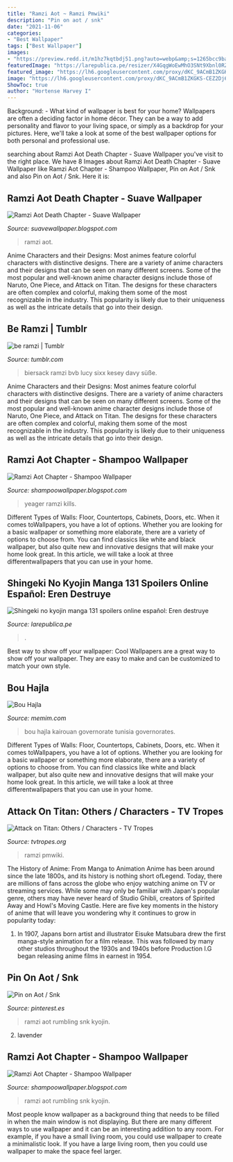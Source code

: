 ```yaml
---
title: "Ramzi Aot ~ Ramzi Pmwiki"
description: "Pin on aot / snk"
date: "2021-11-06"
categories:
- "Best Wallpaper"
tags: ["Best Wallpaper"]
images:
- "https://preview.redd.it/m1hz7kqtbdj51.png?auto=webp&amp;s=1265bcc9ba7526725a66751a495d3aae30ae5cad"
featuredImage: "https://larepublica.pe/resizer/X4GqgWoEwMhO3SNt9Xbnl0RZvUE=/646x380/top/smart/cloudfront-us-east-1.images.arcpublishing.com/gruporepublica/QKVBFCCQQFDWDLSLK5JDFR3JXQ.JPG"
featured_image: "https://lh6.googleusercontent.com/proxy/dKC_9ACmB1ZKGKS-CEZ2Dj6I58-bch8omoKstHpWyDKG-x5uRVjIjwF_yJqlLSTeb4Ct9wjfjn8ekUkmRer6RIli36De2wVKFffwIcxqR4U9gXZbHy85NLAC4dSqSeRj3LBc5SXLS_bBOMSQVm3cFy2cdMKGrP2f-eCXIAZ1JSMwAfWmzRNfuz_7L_Far7dGFLkND-wKARxiwv0=w1200-h630-p-k-no-nu"
image: "https://lh6.googleusercontent.com/proxy/dKC_9ACmB1ZKGKS-CEZ2Dj6I58-bch8omoKstHpWyDKG-x5uRVjIjwF_yJqlLSTeb4Ct9wjfjn8ekUkmRer6RIli36De2wVKFffwIcxqR4U9gXZbHy85NLAC4dSqSeRj3LBc5SXLS_bBOMSQVm3cFy2cdMKGrP2f-eCXIAZ1JSMwAfWmzRNfuz_7L_Far7dGFLkND-wKARxiwv0=w1200-h630-p-k-no-nu"
ShowToc: true
author: "Hortense Harvey I"
---
```



Background: - What kind of wallpaper is best for your home?
Wallpapers are often a deciding factor in home décor. They can be a way to add personality and flavor to your living space, or simply as a backdrop for your pictures. Here, we'll take a look at some of the best wallpaper options for both personal and professional use.

	

		
searching about Ramzi Aot Death Chapter - Suave Wallpaper you've visit to the right place. We have 8 Images about Ramzi Aot Death Chapter - Suave Wallpaper like Ramzi Aot Chapter - Shampoo Wallpaper, Pin on Aot / Snk and also Pin on Aot / Snk. Here it is:
		
    
## Ramzi Aot Death Chapter - Suave Wallpaper

<img loading=lazy src="https://lh6.googleusercontent.com/proxy/dKC_9ACmB1ZKGKS-CEZ2Dj6I58-bch8omoKstHpWyDKG-x5uRVjIjwF_yJqlLSTeb4Ct9wjfjn8ekUkmRer6RIli36De2wVKFffwIcxqR4U9gXZbHy85NLAC4dSqSeRj3LBc5SXLS_bBOMSQVm3cFy2cdMKGrP2f-eCXIAZ1JSMwAfWmzRNfuz_7L_Far7dGFLkND-wKARxiwv0=w1200-h630-p-k-no-nu" onerror="this.onerror=null;this.src='https://tse2.mm.bing.net/th?id=OIP.-w8djsjV4VgUM-WZA0fK3QHaIf&amp;pid=15.1';" alt="Ramzi Aot Death Chapter - Suave Wallpaper">

_Source: suavewallpaper.blogspot.com_

>ramzi aot. 

	

Anime Characters and their Designs: Most animes feature colorful characters with distinctive designs.
There are a variety of anime characters and their designs that can be seen on many different screens. Some of the most popular and well-known anime character designs include those of Naruto, One Piece, and Attack on Titan. The designs for these characters are often complex and colorful, making them some of the most recognizable in the industry. This popularity is likely due to their uniqueness as well as the intricate details that go into their design.

    
## Be Ramzi | Tumblr

<img loading=lazy src="https://64.media.tumblr.com/1f04a023ee9010024e6bab1f771dbcb1/tumblr_pfbmvtCXZq1rfv5xjo1_500.jpg" onerror="this.onerror=null;this.src='https://tse1.mm.bing.net/th?id=OIP.p2yq0RCCx8DyudmujSWDgQHaJQ&amp;pid=15.1';" alt="be ramzi | Tumblr">

_Source: tumblr.com_

>biersack ramzi bvb lucy sixx kesey davy süße. 

	

Anime Characters and their Designs: Most animes feature colorful characters with distinctive designs.
There are a variety of anime characters and their designs that can be seen on many different screens. Some of the most popular and well-known anime character designs include those of Naruto, One Piece, and Attack on Titan. The designs for these characters are often complex and colorful, making them some of the most recognizable in the industry. This popularity is likely due to their uniqueness as well as the intricate details that go into their design.

    
## Ramzi Aot Chapter - Shampoo Wallpaper

<img loading=lazy src="https://static3.cbrimages.com/wordpress/wp-content/uploads/2021/02/AOT-Eren-in-chapter-131.jpg" onerror="this.onerror=null;this.src='https://tse1.mm.bing.net/th?id=OIP.8NeuNlPKEMlnEDL1Tl-6HwHaDt&amp;pid=15.1';" alt="Ramzi Aot Chapter - Shampoo Wallpaper">

_Source: shampoowallpaper.blogspot.com_

>yeager ramzi kills. 

	

Different Types of Walls: Floor, Countertops, Cabinets, Doors, etc.
When it comes toWallpapers, you have a lot of options. Whether you are looking for a basic wallpaper or something more elaborate, there are a variety of options to choose from. You can find classics like white and black wallpaper, but also quite new and innovative designs that will make your home look great. In this article, we will take a look at three differentwallpapers that you can use in your home.

    
## Shingeki No Kyojin Manga 131 Spoilers Online Español: Eren Destruye

<img loading=lazy src="https://larepublica.pe/resizer/X4GqgWoEwMhO3SNt9Xbnl0RZvUE=/646x380/top/smart/cloudfront-us-east-1.images.arcpublishing.com/gruporepublica/QKVBFCCQQFDWDLSLK5JDFR3JXQ.JPG" onerror="this.onerror=null;this.src='https://tse1.mm.bing.net/th?id=OIP.aw5T9xuaLH4wR_BV1a0jtgHaEW&amp;pid=15.1';" alt="Shingeki no kyojin manga 131 spoilers online español: Eren destruye">

_Source: larepublica.pe_

>. 

	

Best way to show off your wallpaper:
Cool Wallpapers are a great way to show off your wallpaper. They are easy to make and can be customized to match your own style.

    
## Bou Hajla

<img loading=lazy src="https://i.ytimg.com/vi/AhytnZR9hSo/maxresdefault.jpg" onerror="this.onerror=null;this.src='https://tse4.mm.bing.net/th?id=OIP.uif92FJKOlNrbzkQ7VmTLgHaEK&amp;pid=15.1';" alt="Bou Hajla">

_Source: memim.com_

>bou hajla kairouan governorate tunisia governorates. 

	

Different Types of Walls: Floor, Countertops, Cabinets, Doors, etc.
When it comes toWallpapers, you have a lot of options. Whether you are looking for a basic wallpaper or something more elaborate, there are a variety of options to choose from. You can find classics like white and black wallpaper, but also quite new and innovative designs that will make your home look great. In this article, we will take a look at three differentwallpapers that you can use in your home.

    
## Attack On Titan: Others / Characters - TV Tropes

<img loading=lazy src="https://static.tvtropes.org/pmwiki/pub/images/screenshot_94_8.png" onerror="this.onerror=null;this.src='https://tse1.mm.bing.net/th?id=OIP.YBvd2LSgkU5NxJBt3k9phwAAAA&amp;pid=15.1';" alt="Attack on Titan: Others / Characters - TV Tropes">

_Source: tvtropes.org_

>ramzi pmwiki. 

	

The History of Anime: From Manga to Animation
Anime has been around since the late 1800s, and its history is nothing short ofLegend. Today, there are millions of fans across the globe who enjoy watching anime on TV or streaming services. While some may only be familiar with Japan's popular genre, others may have never heard of Studio Ghibli, creators of Spirited Away and Howl's Moving Castle. Here are five key moments in the history of anime that will leave you wondering why it continues to grow in popularity today:
1) In 1907, Japans born artist and illustrator Eisuke Matsubara drew the first manga-style animation for a film release. This was followed by many other studios throughout the 1930s and 1940s before Production I.G began releasing anime films in earnest in 1954.

    
## Pin On Aot / Snk

<img loading=lazy src="https://i.pinimg.com/736x/c9/97/64/c99764dd4d5c8739d7144cbe8ce1144a.jpg" onerror="this.onerror=null;this.src='https://tse3.mm.bing.net/th?id=OIP.9Msf75g4WDVR3yS93H37GAHaEK&amp;pid=15.1';" alt="Pin on Aot / Snk">

_Source: pinterest.es_

>ramzi aot rumbling snk kyojin. 

	

2. lavender 

    
## Ramzi Aot Chapter - Shampoo Wallpaper

<img loading=lazy src="https://preview.redd.it/m1hz7kqtbdj51.png?auto=webp&amp;s=1265bcc9ba7526725a66751a495d3aae30ae5cad" onerror="this.onerror=null;this.src='https://tse1.mm.bing.net/th?id=OIP.cmnFopJw0S1BQi_ruhU3gQHaEK&amp;pid=15.1';" alt="Ramzi Aot Chapter - Shampoo Wallpaper">

_Source: shampoowallpaper.blogspot.com_

>ramzi aot rumbling snk kyojin. 

	

Most people know wallpaper as a background thing that needs to be filled in when the main window is not displaying. But there are many different ways to use wallpaper and it can be an interesting addition to any room. For example, if you have a small living room, you could use wallpaper to create a minimalistic look. If you have a large living room, then you could use wallpaper to make the space feel larger.

